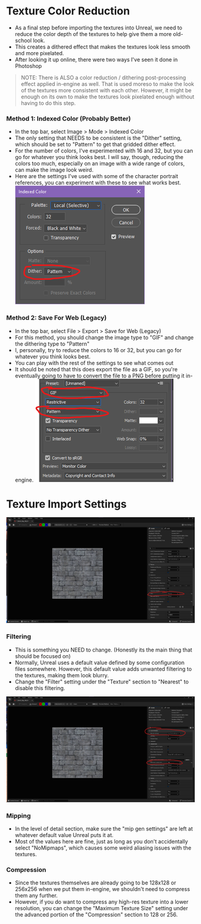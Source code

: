 # Texture Color Reduction

- As a final step before importing the textures into Unreal, we need to reduce the color depth of the textures to help give them a more old-school look.
- This creates a dithered effect that makes the textures look less smooth and more pixelated.
- After looking it up online, there were two ways I've seen it done in Photoshop

> NOTE: There is ALSO a color reduction / dithering post-processing effect applied in-engine as well. That is used moreso to make the look of the textures more consistent with each other. However, it might be enough on its own to make the textures look pixelated enough without having to do this step.

### Method 1: Indexed Color (Probably Better)
- In the top bar, select Image > Mode > Indexed Color
- The only setting that NEEDS to be consistent is the "Dither" setting, which should be set to "Pattern" to get that gridded dither effect.
- For the number of colors, I've experimented with 16 and 32, but you can go for whatever you think looks best. I will say, though, reducing the colors too much, especially on an image with a wide range of colors, can make the image look weird.
- Here are the settings I've used with some of the character portrait references, you can experiment with these to see what works best.
![](<../../../_Meta/Attachments/Pasted image 20250518160608.png>)

### Method 2: Save For Web (Legacy)
- In the top bar, select File > Export > Save for Web (Legacy)
- For this method, you should change the image type to "GIF" and change the dithering type to "Pattern"
- I, personally, try to reduce the colors to 16 or 32, but you can go for whatever you think looks best.
- You can play with the rest of the settings to see what comes out
- It should be noted that this does export the file as a GIF, so you're eventually going to have to convert the file to a PNG before putting it in-engine.
![](<../../../_Meta/Attachments/Pasted image 20250518161727.png>)

# Texture Import Settings

![](<../../../_Meta/Attachments/Pasted image 20250518155031.png>)

### Filtering
- This is something you NEED to change. (Honestly its the main thing that should be focused on)
- Normally, Unreal uses a default value defined by some configuration files somewhere. However, this default value adds unwanted filtering to the textures, making them look blurry.
- Change the "Filter" setting under the "Texture" section to "Nearest" to disable this filtering.

![](<../../../_Meta/Attachments/Pasted image 20250518154551.png>)

### Mipping
- In the level of detail section, make sure the "mip gen settings" are left at whatever default value Unreal puts it at.
- Most of the values here are fine, just as long as you don't accidentally select "NoMipmaps", which causes some weird aliasing issues with the textures.

### Compression
- Since the textures themselves are already going to be 128x128 or 256x256 when we put them in-engine, we shouldn't need to compress them any further.
- However, if you do want to compress any high-res texture into a lower resolution, you can change the "Maximum Texture Size" setting under the advanced portion of the "Compression" section to 128 or 256.
